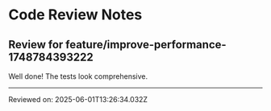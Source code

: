 # Code Review Notes

## Review for feature/improve-performance-1748784393222

Well done! The tests look comprehensive.

---
Reviewed on: 2025-06-01T13:26:34.032Z